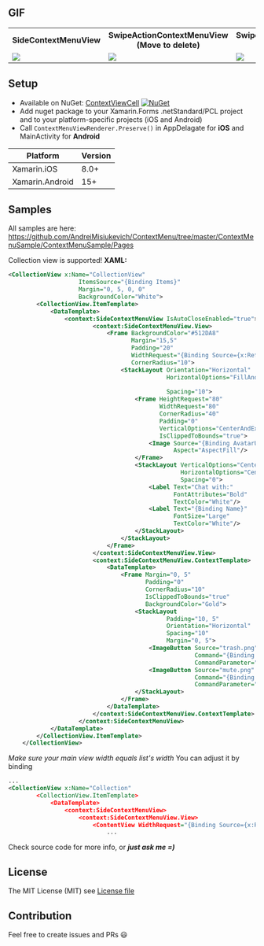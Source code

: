 ## GIF
<html>
  <table style="width:100%">
    <tr>
      <th>SideContextMenuView</th>
      <th>SwipeActionContextMenuView (Move to delete)</th> 
      <th>SwipeActionContextMenuView (Autoclosing)</th>
    </tr>
    <tr>
      <td><img src="https://github.com/AndreiMisiukevich/ContextMenu/blob/master/files/1.gif?raw=true"></td>
      <td><img src="https://github.com/AndreiMisiukevich/ContextMenu/blob/master/files/2.gif?raw=true"></td>
      <td><img src="https://github.com/AndreiMisiukevich/ContextMenu/blob/master/files/3.gif?raw=true"></td>
    </tr>
  </table>
</html>

## Setup
* Available on NuGet: [ContextViewCell](http://www.nuget.org/packages/ContextViewCell) [![NuGet](https://img.shields.io/nuget/v/ContextViewCell.svg?label=NuGet)](https://www.nuget.org/packages/ContextViewCell)
* Add nuget package to your Xamarin.Forms .netStandard/PCL project and to your platform-specific projects (iOS and Android)
* Call ```ContextMenuViewRenderer.Preserve()``` in AppDelagate for **iOS** and MainActivity for **Android**

|Platform|Version|
| ------------------- | ------------------- |
|Xamarin.iOS|8.0+|
|Xamarin.Android|15+|


## Samples

All samples are here: https://github.com/AndreiMisiukevich/ContextMenu/tree/master/ContextMenuSample/ContextMenuSample/Pages

Collection view is supported!
**XAML:**
```xml
<CollectionView x:Name="CollectionView"
                    ItemsSource="{Binding Items}"
                    Margin="0, 5, 0, 0"
                    BackgroundColor="White">
        <CollectionView.ItemTemplate>
            <DataTemplate>
                <context:SideContextMenuView IsAutoCloseEnabled="true">
                        <context:SideContextMenuView.View>
                            <Frame BackgroundColor="#512DA8"
                                   Margin="15,5"
                                   Padding="20"
                                   WidthRequest="{Binding Source={x:Reference CollectionView}, Path=Width, Converter={StaticResource MenuFitWidthConverter}, ConverterParameter='70'}"
                                   CornerRadius="10">
                                <StackLayout Orientation="Horizontal" 
                                             HorizontalOptions="FillAndExpand"
                                                                                Opacity="{Binding IsMuted, Converter={StaticResource IsMutedToOpacityConverter}}"
                                             Spacing="10">
                                    <Frame HeightRequest="80"
                                           WidthRequest="80"
                                           CornerRadius="40"
                                           Padding="0"
                                           VerticalOptions="CenterAndExpand"
                                           IsClippedToBounds="true">
                                        <Image Source="{Binding AvatarUrl}" 
                                               Aspect="AspectFill"/>
                                    </Frame>
                                    <StackLayout VerticalOptions="CenterAndExpand"
                                                 HorizontalOptions="CenterAndExpand"
                                                 Spacing="0">
                                        <Label Text="Chat with:"
                                               FontAttributes="Bold"
                                               TextColor="White"/>
                                        <Label Text="{Binding Name}" 
                                               FontSize="Large"
                                               TextColor="White"/>
                                    </StackLayout>
                                </StackLayout>                             
                            </Frame>
                        </context:SideContextMenuView.View>
                        <context:SideContextMenuView.ContextTemplate>
                            <DataTemplate>
                                <Frame Margin="0, 5"
                                       Padding="0"
                                       CornerRadius="10"
                                       IsClippedToBounds="true"
                                       BackgroundColor="Gold">
                                    <StackLayout 
                                             Padding="10, 5"
                                             Orientation="Horizontal"
                                             Spacing="10"
                                             Margin="0, 5">
                                        <ImageButton Source="trash.png" HeightRequest="60" WidthRequest="60" VerticalOptions="CenterAndExpand" HorizontalOptions="EndAndExpand" 
                                                     Command="{Binding BindingContext.DeleteCommand, Source={x:Reference CollectionView}}"
                                                     CommandParameter="{Binding .}"/>
                                        <ImageButton Source="mute.png" HeightRequest="60" WidthRequest="60" VerticalOptions="CenterAndExpand" HorizontalOptions="EndAndExpand" 
                                                     Command="{Binding BindingContext.MuteCommand, Source={x:Reference CollectionView}}"
                                                     CommandParameter="{Binding .}"/>
                                    </StackLayout>
                                </Frame>
                            </DataTemplate>
                        </context:SideContextMenuView.ContextTemplate>  
                    </context:SideContextMenuView>
            </DataTemplate>
        </CollectionView.ItemTemplate>
    </CollectionView>
```
*Make sure your main view width equals list's width*
You can adjust it by binding

```xml
...
<CollectionView x:Name="Collection"
        <CollectionView.ItemTemplate>
            <DataTemplate>
                <context:SideContextMenuView>
                    <context:SideContextMenuView.View>
                        <ContentView WidthRequest="{Binding Source={x:Reference Collection}, Path=Width}">
                            ...
```


Check source code for more info, or ***just ask me =)***

## License
The MIT License (MIT) see [License file](LICENSE)

## Contribution
Feel free to create issues and PRs 😃
